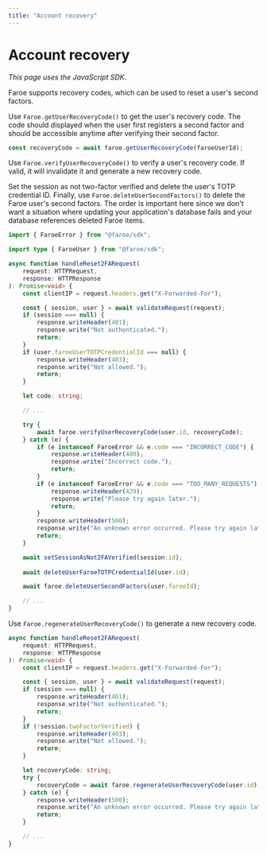 ```yaml
---
title: "Account recovery"
---
```


# Account recovery

*This page uses the JavaScript SDK*.

Faroe supports recovery codes, which can be used to reset a user's second factors.

Use `Faroe.getUserRecoveryCode()` to get the user's recovery code. The code should displayed when the user first registers a second factor and should be accessible anytime after verifying their second factor.

```ts
const recoveryCode = await faroe.getUserRecoveryCode(faroeUserId);
```

Use `Faroe.verifyUserRecoveryCode()` to verify a user's recovery code. If valid, it will invalidate it and generate a new recovery code.

Set the session as not two-factor verified and delete the user's TOTP credential ID. Finally, use `Faroe.deleteUserSecondFactors()` to delete the Faroe user's second factors. The order is important here since we don't want a situation where updating your application's database fails and your database references deleted Faroe items.

```ts
import { FaroeError } from "@faroe/sdk";

import type { FaroeUser } from "@faroe/sdk";

async function handleReset2FARequest(
    request: HTTPRequest,
    response: HTTPResponse
): Promise<void> {
    const clientIP = request.headers.get("X-Forwarded-For");

    const { session, user } = await validateRequest(request);
    if (session === null) {
        response.writeHeader(401);
        response.write("Not authenticated.");
        return;
    }
    if (user.faroeUserTOTPCredentialId === null) {
        response.writeHeader(403);
        response.write("Not allowed.");
        return;
    }

    let code: string;

    // ...

    try {
        await faroe.verifyUserRecoveryCode(user.id, recoveryCode);
    } catch (e) {
        if (e instanceof FaroeError && e.code === "INCORRECT_CODE") {
            response.writeHeader(400);
            response.write("Incorrect code.");
            return;
        }
        if (e instanceof FaroeError && e.code === "TOO_MANY_REQUESTS") {
            response.writeHeader(429);
            response.write("Please try again later.");
            return;
        }
        response.writeHeader(500);
        response.write("An unknown error occurred. Please try again later.");
        return;
    }

    await setSessionAsNot2FAVerified(session.id);
    
    await deleteUserFaroeTOTPCredentialId(user.id);

    await faroe.deleteUserSecondFactors(user.faroeId);

    // ...
}
```

Use `Faroe.regenerateUserRecoveryCode()` to generate a new recovery code.

```ts
async function handleReset2FARequest(
    request: HTTPRequest,
    response: HTTPResponse
): Promise<void> {
    const clientIP = request.headers.get("X-Forwarded-For");

    const { session, user } = await validateRequest(request);
    if (session === null) {
        response.writeHeader(401);
        response.write("Not authenticated.");
        return;
    }
    if (!session.twoFactorVerified) {
        response.writeHeader(403);
        response.write("Not allowed.");
        return;
    }

    let recoveryCode: string;
    try {
        recoveryCode = await faroe.regenerateUserRecoveryCode(user.id);
    } catch (e) {
        response.writeHeader(500);
        response.write("An unknown error occurred. Please try again later.");
        return;
    }

    // ...
}
```
